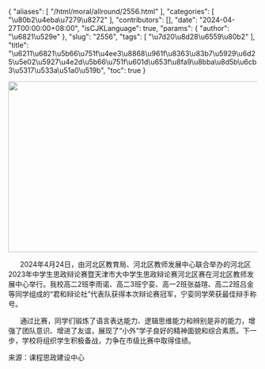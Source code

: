 {
    "aliases": [
        "/html/moral/allround/2556.html"
    ],
    "categories": [
        "\u80b2\u4eba\u7279\u8272"
    ],
    "contributors": [],
    "date": "2024-04-27T00:00:00+08:00",
    "isCJKLanguage": true,
    "params": {
        "author": "\u6821\u529e"
    },
    "slug": "2556",
    "tags": [
        "\u7d20\u8d28\u6559\u80b2"
    ],
    "title": "\u6211\u6821\u5b66\u751f\u4ee3\u8868\u961f\u8363\u83b7\u5929\u6d25\u5e02\u5927\u4e2d\u5b66\u751f\u601d\u653f\u8fa9\u8bba\u8d5b\u6cb3\u5317\u533a\u51a0\u519b",
    "toc": true
}


<img
    src="https://cdn.tfls.online/mirror/full/9a0129f85f7f8ee242d3602ccd07e2bc6ed71bad.jpg"
    style="display:block;margin-left:auto;margin-right:auto;"
    decoding="async"
    fetchpriority="auto"
    loading="lazy"
    height="345"
    width="518"
/>




      2024年4月24日，由河北区教育局、河北区教师发展中心联合举办的河北区2023年中学生思政辩论赛暨天津市大中学生思政辩论赛河北区赛在河北区教师发展中心举行。我校高二2班李雨诺、高二3班宁娈、高一2班张益瑄、高二2班吕金等同学组成的“君和辩论社”代表队获得本次辩论赛冠军，宁娈同学荣获最佳辩手称号。




  





      通过比赛，同学们锻炼了语言表达能力、逻辑思维能力和辨别是非的能力，增强了团队意识、增进了友谊，展现了“小外”学子良好的精神面貌和综合素质。下一步，学校将组织学生积极备战，力争在市级比赛中取得佳绩。




  





来源：课程思政建设中心


